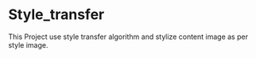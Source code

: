 # Style_transfer
This Project use style transfer algorithm and stylize content image as per style image. 
